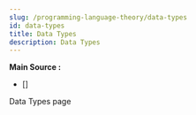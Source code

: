 ```yaml
---
slug: /programming-language-theory/data-types
id: data-types
title: Data Types
description: Data Types
---
```


**Main Source :**

- [] 

Data Types page

